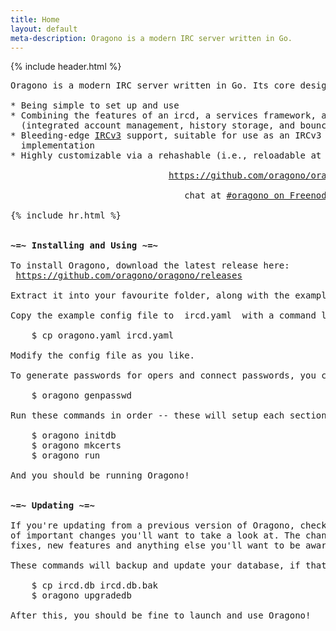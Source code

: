 ```yaml
---
title: Home
layout: default
meta-description: Oragono is a modern IRC server written in Go.
---
```

{% include header.html %}

<pre>
Oragono is a modern IRC server written in Go. Its core design principles are:

* Being simple to set up and use
* Combining the features of an ircd, a services framework, and a bouncer
  (integrated account management, history storage, and bouncer functionality)
* Bleeding-edge <a href="https://ircv3.net">IRCv3</a> support, suitable for use as an IRCv3 reference
  implementation
* Highly customizable via a rehashable (i.e., reloadable at runtime) YAML config

                              <a href="https://github.com/oragono/oragono">https://github.com/oragono/oragono</a>

                                 chat at <a href="ircs://irc.freenode.net:6697/#oragono">#oragono on Freenode</a>

{% include hr.html %}


<strong>~=~ Installing and Using ~=~</strong>

To install Oragono, download the latest release here:
 <a href="https://github.com/oragono/oragono/releases">https://github.com/oragono/oragono/releases</a>

Extract it into your favourite folder, along with the example config file.

Copy the example config file to  ircd.yaml  with a command like:

    <span class="term">$</span> cp oragono.yaml ircd.yaml

Modify the config file as you like.

To generate passwords for opers and connect passwords, you can use this command:

    <span class="term">$</span> oragono genpasswd

Run these commands in order -- these will setup each section of the server:

    <span class="term">$</span> oragono initdb
    <span class="term">$</span> oragono mkcerts
    <span class="term">$</span> oragono run

And you should be running Oragono!


<strong>~=~ Updating ~=~</strong>

If you're updating from a previous version of Oragono, checkout the CHANGELOG for a shortlist
of important changes you'll want to take a look at. The change log details config changes,
fixes, new features and anything else you'll want to be aware of!

These commands will backup and update your database, if that's been updated:

    <span class="term">$</span> cp ircd.db ircd.db.bak
    <span class="term">$</span> oragono upgradedb

After this, you should be fine to launch and use Oragono!
</pre>
